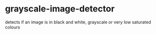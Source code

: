 # grayscale-image-detector
detects if an image is in black and white, grayscale or very low saturated colours
